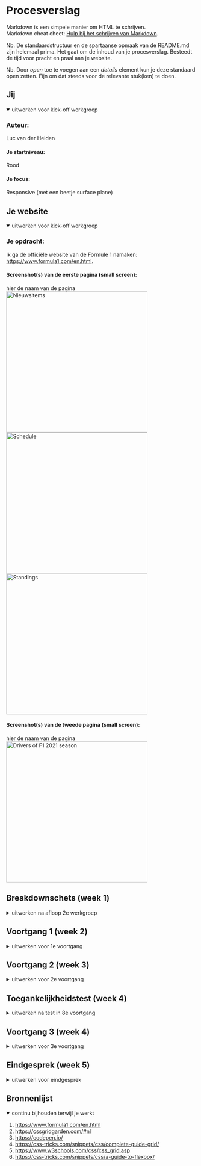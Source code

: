 # Procesverslag
Markdown is een simpele manier om HTML te schrijven.  
Markdown cheat cheet: [Hulp bij het schrijven van Markdown](https://github.com/adam-p/markdown-here/wiki/Markdown-Cheatsheet).

Nb. De standaardstructuur en de spartaanse opmaak van de README.md zijn helemaal prima. Het gaat om de inhoud van je procesverslag. Besteedt de tijd voor pracht en praal aan je website.

Nb. Door *open* toe te voegen aan een *details* element kun je deze standaard open zetten. Fijn om dat steeds voor de relevante stuk(ken) te doen.





## Jij

<details open>
<summary>uitwerken voor kick-off werkgroep</summary>

### Auteur:
Luc van der Heiden

#### Je startniveau:
Rood

#### Je focus:
Responsive (met een beetje surface plane)
 
</details>





## Je website

<details open>
<summary>uitwerken voor kick-off werkgroep</summary>

### Je opdracht:
Ik ga de officiële website van de Formule 1 namaken: https://www.formula1.com/en.html.

#### Screenshot(s) van de eerste pagina (small screen): 
hier de naam van de pagina  
<img src="images/smallscreen1.png" width="375px" alt="Nieuwsitems">
<img src="images/smallscreen2.png" width="375px" alt="Schedule">
<img src="images/smallscreen3.png" width="375px" alt="Standings">

#### Screenshot(s) van de tweede pagina (small screen):
hier de naam van de pagina  
<img src="images/smallscreen4.png" width="375px" alt="Drivers of F1 2021 season">
 
</details>





## Breakdownschets (week 1)

<details>
<summary>uitwerken na afloop 2e werkgroep</summary>

### de hele pagina: 
<img src="images/breakdownschets.jpg" width="375px" alt="Breakdown van de hele pagina">


</details>





## Voortgang 1 (week 2)

<details>
<summary>uitwerken voor 1e voortgang</summary>

### Stand van zaken
Ik ben begonnen met de header en navigatie. Deze heb ik alleen even simpel uitgewerkt. Daarna ben ik verder gegaan met de eerste section, de nieuwsartikelen. Dit heb ik in eerste instantie niet heel handig gedaan, ik heb het namelijk met flexbox gemaakt. Dit ging vrij makkelijk en werkte ook goed op het grote scherm, maar het was niet erg handig voor de responsiveness. Na het eerste voortgangsgesprek heb ik dit besproken met de studentassistenten en ben ik dit gaan veranderen naar een grid. Het werkt nu op het grote scherm, maar is nog steeds niet helemaal responsive. Volgende week wil ik proberen dit responsive te maken zodat het er mooi uitziet op groot en klein scherm.

<img src="images/voortgang1.png" width="375px" alt="Nieuwsartikelen">


### Verslag van meeting
hier na afloop snel de uitkomsten van de meeting vastleggen

- Werken aan responsiveness --> omzetten in grid.
- Navigatie afmaken

</details>





## Voortgang 2 (week 3)

<details>
<summary>uitwerken voor 2e voortgang</summary>

### Stand van zaken
Ik heb deze week gewerkt aan de navigatie en de responsiveness van de eerste sectie. Voor de navigatie heb ik de informatie gebruikt uit de opdrachten en slides over grid. Dit was enorm handig en ik heb hiermee een soortgelijke navigatie menu gemaakt. De verschillende opties zijn te zien op de bovenste balk (de header) wanneer het scherm groot is, maar als het scherm kleiner wordt, richting mobiel formaat, verdwijnen deze opties omdat ze niet meer passen. Er komt dan een hamburgermenu voor in de plaats. Als je hierop klikt komt een menu vanaf de zijkant tevoorschijn. 
 
Bij de nieuwsartikelen wordt nu grid gebruikt in plaats van flexbox. Hierdoor kan ik de layout veranderen wanneer het scherm groter en/of kleiner wordt. Nu is de layout altijd mooi en daarnaast ook hetzelfde als op de echte site.


### Verslag van meeting
hier na afloop snel de uitkomsten van de meeting vastleggen

- Goede voortgang
- Snel verder met de rest van de pagina
- Kijken naar mogelijke simpele hover animaties

</details>





## Toegankelijkheidstest (week 4)

<details>
<summary>uitwerken na test in 8e voortgang</summary>

### Bevindingen
- Schokapparaat heeft grote gevolgen
- Met veel oogafwijkingen nog steeds prima te lezen website, ook qua contrast. Alleen de wazige bril maakt het lezen van tekst lastig.

#### Schokapparaat
Door het schokapparaat simuleerden we een motorrieke stoornis. Dit maakt het bedienen van de pagina erg lastig. Het was lastig om op kleine links of buttons te klikken en het was daarnaast ook lastig om precies te zijn met scrollen.

<img src="images/usabilitytesting1.jpg" width="375px" alt="Toegankelijkheidstest motorrieke stoornis">

Een mogelijke oplossing hiervoor is het groter maken van links en buttons. Op mijn website is dat gelukkig al redelijk goed geregeld aangezien je bij bijna alle links op vrijwel de gehele content kan klikken. Bijvoorbeeld bij de nieuwsartikelen. De gebruiker kan klikken op de foto, de tekst en zelfs de padding eromheen.


#### Oogafwijkingen 
Met de meeste brillen lukte het ons redelijke prima om de pagina te doorlopen en tekst te lezen. Echter met de bril waardoor je wazig beeld zag was het wel lastig om tekst te lezen. We moesten erg dichtbij het scherm komen om de tekst te kunnen ontcijferen.

Dit kan waarschijnlijk het makkelijkste opgelost worden door ervoor te zorgen dat de tekst nooit te klein wordt, zelfs als het scherm kleiner wordt.

<img src="images/usabilitytesting2.jpg" width="375px" alt="Toegankelijkheidstest visuele beperking">

</details>





## Voortgang 3 (week 4)

<details>
<summary>uitwerken voor 3e voortgang</summary>

### Stand van zaken
Ik ben deze week erg lang bezig geweest met de tweede sectie. Deze bevat een 'schedule', een overzicht van alle races waar de gebruiker zijwaarts doorheen kan scrollen. Ik wist niet helemaal hoe ik dit moest aanpakken dus het duurde even voordat het er presentabel uit zag. Het is nu echter wel gelukt en ziet er gelukkig ook nog goed uit. Dit deel van de opdracht heeft me wel een stuk meer tijd gekost dan ik had gehoopt en dat betekent dat ik voor volgende week nog veel werk te doen heb.
 
Ik heb deze week ook wat hover animaties toegevoegd en dit geeft de website meteen een hele professionele uitstraling.


### Verslag van meeting
hier na afloop snel de uitkomsten van de meeting vastleggen

- Voortgang ziet er goed uit, maar er moet nog veel gebeuren
- Probeer voor kwaliteit boven kwantiteit te gaan
- Vergeet de footer niet

</details>





## Eindgesprek (week 5)

<details>
<summary>uitwerken voor eindgesprek</summary>

### Stand van zaken
Deze week is er veel gebeurd. Ik heb de derde sectie gemaakt, de standings. Hier liep ik tegen wat problemen op met de css-selectors. Ik had soms elementen niet specifiek genoeg aangeroepen in css waardoor ik meer elementen aan het aanpassen was dan ik wilde. Uiteindelijk heb ik dit verholpen door de selectors iets specifieker te maken. Ik heb ook een footer gemaakt en daarnaast deze ook responsive gemaakt.
 
Daarna ben ik begonnen aan de tweede pagina, de drivers overzicht. Deze pagina was best lastig aangezien er een ingewikkelde hoeveelheid elementen in een kleine ruimte werden geplaatst. Het was even zoeken om te kijken hoe ik dit het beste kon indelen en of ik bijvoorbeeld grid, flexbox of simpelweg position het beste kon gebruiken. Uiteindelijk ben ik voor een combinatie van grid en flexbox gegaan. Zo kon ik alles mooi indelen en zorgen voor goede responsiveness. 

Na het maken van alle pagina's en belangrijke elementen ben ik me gaan focussen op zorgen dat de responsiveness ook goed is op de middenmaten, tussen mobiele en largescreen in. Daarna ben ik meer (hover) animaties gaan toevoegen en heb ik de puntjes op de i gezet. Bijvoorbeeld door het correcte lettertype te implementeren en door een paar vervelende issues weg te werken. Ik liep nog lang tegen een raar probleem aan waarbij de navigatie soms half uit het scherm viel. Het duurde mij erg lang om te ontdekken dat dit kwam doordat ik mijn browser per ongeluk 10% had ingezoomd.
 
<img src="images/issue1.png" width="375px" alt="Rare bug navigatie">
 
Uiteindelijk ben ik erg tevreden met het resultaat. Ik had vaak de officiële website en m'n eigen website openstaan en soms was ik even verward op welke ik nu zat. Het feit dat m'n eigen versie zo erg op de officiële versie lijkt is erg leuk.

### Screenshot(s)

<img src="images/eind1.png" width="375px" alt="Eindresultaat 1">
<img src="images/eind2.png" width="375px" alt="Eindresultaat 2">
<img src="images/eind3.png" width="375px" alt="Eindresultaat 3">
<img src="images/eind4.png" width="375px" alt="Eindresultaat 4">
<img src="images/eind5.png" width="375px" alt="Eindresultaat 5">
<img src="images/eind6.png" width="375px" alt="Eindresultaat 6">
<img src="images/eind7.png" width="375px" alt="Eindresultaat 7">
<img src="images/eind8.png" width="375px" alt="Eindresultaat 8">

</details>





## Bronnenlijst

<details open>
<summary>continu bijhouden terwijl je werkt</summary>

1. https://www.formula1.com/en.html
2. https://cssgridgarden.com/#nl
3. https://codepen.io/
4. https://css-tricks.com/snippets/css/complete-guide-grid/
5. https://www.w3schools.com/css/css_grid.asp
6. https://css-tricks.com/snippets/css/a-guide-to-flexbox/

</details>
